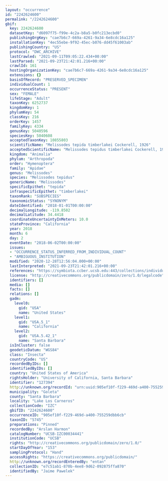 ```yaml
---
layout: "occurrence"
id: "2242624600"
permalink: "/2242624600"
gbif:
  key: 2242624600
  datasetKey: "d6097f75-f99e-4c2a-b8a5-b0fc213ecbd0"
  publishingOrgKey: "cae7b6c7-669a-4261-9a34-6e8cdc16a125"
  installationKey: "4ec55ebe-9f92-45ec-b076-dd45f61003ab"
  publishingCountry: "US"
  protocol: "DWC_ARCHIVE"
  lastCrawled: "2021-09-11T09:05:22.434+00:00"
  lastParsed: "2021-09-23T21:42:01.216+00:00"
  crawlId: 161
  hostingOrganizationKey: "cae7b6c7-669a-4261-9a34-6e8cdc16a125"
  extensions: {}
  basisOfRecord: "PRESERVED_SPECIMEN"
  individualCount: 1
  occurrenceStatus: "PRESENT"
  sex: "FEMALE"
  lifeStage: "Adult"
  taxonKey: 6252737
  kingdomKey: 1
  phylumKey: 54
  classKey: 216
  orderKey: 1457
  familyKey: 4334
  genusKey: 5040596
  speciesKey: 5040608
  acceptedTaxonKey: 10855803
  scientificName: "Melissodes tepida timberlakei Cockerell, 1926"
  acceptedScientificName: "Melissodes tepidus timberlakei Cockerell, 1926"
  kingdom: "Animalia"
  phylum: "Arthropoda"
  order: "Hymenoptera"
  family: "Apidae"
  genus: "Melissodes"
  species: "Melissodes tepidus"
  genericName: "Melissodes"
  specificEpithet: "tepida"
  infraspecificEpithet: "timberlakei"
  taxonRank: "SUBSPECIES"
  taxonomicStatus: "SYNONYM"
  dateIdentified: "2018-01-01T00:00:00"
  decimalLongitude: -119.8502
  decimalLatitude: 34.4418
  coordinateUncertaintyInMeters: 10.0
  stateProvince: "California"
  year: 2018
  month: 6
  day: 2
  eventDate: "2018-06-02T00:00:00"
  issues:
  - "OCCURRENCE_STATUS_INFERRED_FROM_INDIVIDUAL_COUNT"
  - "AMBIGUOUS_INSTITUTION"
  modified: "2020-12-28T12:56:04.000+00:00"
  lastInterpreted: "2021-09-23T21:42:01.216+00:00"
  references: "https://symbiota.ccber.ucsb.edu:443/collections/individual/index.php?occid=127394"
  license: "http://creativecommons.org/publicdomain/zero/1.0/legalcode"
  identifiers: []
  media: []
  facts: []
  relations: []
  gadm:
    level0:
      gid: "USA"
      name: "United States"
    level1:
      gid: "USA.5_1"
      name: "California"
    level2:
      gid: "USA.5.42_1"
      name: "Santa Barbara"
  isInCluster: false
  geodeticDatum: "WGS84"
  class: "Insecta"
  countryCode: "US"
  recordedByIDs: []
  identifiedByIDs: []
  country: "United States of America"
  rightsHolder: "University of California, Santa Barbara"
  identifier: "127394"
  http://unknown.org/recordId: "urn:uuid:905ef10f-f229-469d-a400-755259dbb6cb"
  municipality: "Goleta"
  county: "Santa Barbara"
  locality: "Lake Los Carneros"
  collectionCode: "IZC"
  gbifID: "2242624600"
  occurrenceID: "905ef10f-f229-469d-a400-755259dbb6cb"
  taxonID: "5745"
  preparations: "Pinned"
  recordedBy: "Arslan Harmon"
  catalogNumber: "UCSB-IZC00034441"
  institutionCode: "UCSB"
  rights: "http://creativecommons.org/publicdomain/zero/1.0/"
  startDayOfYear: "153"
  samplingProtocol: "Hand"
  accessRights: "https://creativecommons.org/publicdomain/"
  http://unknown.org/recordEnteredBy: "entan"
  collectionID: "e7c51ab1-870b-4ee8-9d62-092875ffa870"
  identifiedBy: "Jaime Pawelek"
---
```

